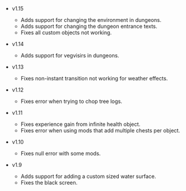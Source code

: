 - v1.15
  - Adds support for changing the environment in dungeons.
  - Adds support for changing the dungeon entrance texts.
  - Fixes all custom objects not working.

- v1.14
  - Adds support for vegvisirs in dungeons.
  
- v1.13
  - Fixes non-instant transition not working for weather effects.

- v1.12
  - Fixes error when trying to chop tree logs.

- v1.11
  - Fixes experience gain from infinite health object.
  - Fixes error when using mods that add multiple chests per object.

- v1.10
  - Fixes null error with some mods.

- v1.9
  - Adds support for adding a custom sized water surface.
  - Fixes the black screen.
